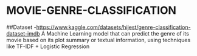 # MOVIE-GENRE-CLASSIFICATION
##Dataset
-https://www.kaggle.com/datasets/hijest/genre-classification-dataset-imdb
A Machine Learning model that can predict the genre of its movie based on its plot summary or textual information, using techniques like TF-IDF + Logistic Regression
